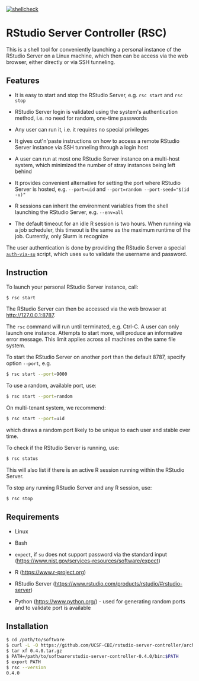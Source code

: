 [![shellcheck](https://github.com/UCSF-CBI/rstudio-server-controller/actions/workflows/shellcheck.yml/badge.svg)](https://github.com/UCSF-CBI/rstudio-server-controller/actions/workflows/shellcheck.yml)

# RStudio Server Controller (RSC)

This is a shell tool for conveniently launching a personal instance of the RStudio Server on a Linux machine, which then can be access via the web browser, either directly or via SSH tunneling.


## Features

* It is easy to start and stop the RStudio Server, e.g. `rsc start` and `rsc stop`

* RStudio Server login is validated using the system's authentication method, i.e. no need for random, one-time passwords

* Any user can run it, i.e. it requires no special privileges

* It gives cut'n'paste instructions on how to access a remote RStudio Server instance via SSH tunneling through a login host

* A user can run at most one RStudio Server instance on a multi-host system, which minimized the number of stray instances being left behind

* It provides convenient alternative for setting the port where RStudio Server is hosted, e.g. `--port=uid` and `--port=random --port-seed="$(id -u)"`

* R sessions can inherit the environment variables from the shell launching the RStudio Server, e.g. `--env=all`

* The default timeout for an idle R session is two hours. When running via a job scheduler, this timeout is the same as the maximum runtime of the job. Currently, only Slurm is recognize


The user authentication is done by providing the RStudio Server a special [`auth-via-su`](bin/utils/auto-via-su) script, which uses `su` to validate the username and password.


## Instruction

To launch your personal RStudio Server instance, call:

```sh
$ rsc start
```

The RStudio Server can then be accessed via the web browser at <http://127.0.0.1:8787>.

The `rsc` command will run until terminated, e.g. Ctrl-C.  A user can only launch one instance.  Attempts to start more, will produce an informative error message.  This limit applies across all machines on the same file system.

To start the RStudio Server on another port than the default 8787, specify option `--port`, e.g.

```sh
$ rsc start --port=9000
```

To use a random, available port, use:

```sh
$ rsc start --port=random
```

On multi-tenant system, we recommend:

```sh
$ rsc start --port=uid
```

which draws a random port likely to be unique to each user and stable over time.


To check if the RStudio Server is running, use:

```sh
$ rsc status
```

This will also list if there is an active R session running within the RStudio Server.

To stop any running RStudio Server and any R session, use:

```sh
$ rsc stop
```


## Requirements

* Linux

* Bash

* `expect`, if `su` does not support password via the standard input (<https://www.nist.gov/services-resources/software/expect>)

* R (<https://www.r-project.org>)

* RStudio Server (<https://www.rstudio.com/products/rstudio/#rstudio-server>)

* Python (<https://www.python.org/>) - used for generating random ports and to validate port is available


## Installation

```sh
$ cd /path/to/software
$ curl -L -O https://github.com/UCSF-CBI/rstudio-server-controller/archive/refs/tags/0.4.0.tar.gz
$ tar xf 0.4.0.tar.gz
$ PATH=/path/to/softwarerstudio-server-controller-0.4.0/bin:$PATH
$ export PATH
$ rsc --version
0.4.0
```

